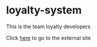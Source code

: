 # loyalty-system
This is the team loyalty developers

Click [here](www.google.com) to go to the external site
